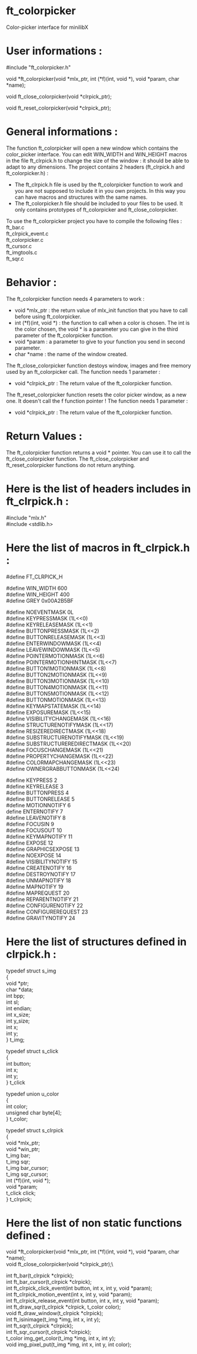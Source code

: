 # ft_colorpicker
Color-picker interface for minilibX

# User informations :

#include "ft_colorpicker.h"

void  *ft_colorpicker(void *mlx_ptr, int (*f)(int, void *), void *param, char *name);

void  ft_close_colorpicker(void *clrpick_ptr);

void  ft_reset_colorpicker(void *clrpick_ptr);

# General informations :

The function ft_colorpicker will open a new window which contains the color_picker interface.
You can edit WIN_WIDTH and WIN_HEIGHT macros in the file ft_clrpick.h to change the size of the
window : it should be able to adapt to any dimensions.
The project contains 2 headers (ft_clrpick.h and ft_colorpicker.h) :
 - The ft_clrpick.h file is used by the ft_colorpicker function to work and you are not supposed
to include it in you own projects. In this way you can have macros and structures with the same
names.
 - The ft_colorpicker.h file should be included to your files to be used. It only contains
prototypes of ft_colorpicker and ft_close_colorpicker.

To use the ft_colorpicker project you have to compile the following files :\
ft_bar.c\
ft_clrpick_event.c\
ft_colorpicker.c\
ft_cursor.c\
ft_imgtools.c\
ft_sqr.c

# Behavior :
The ft_colorpicker function needs 4 parameters to work :
 - void *mlx_ptr : the return value of mlx_init function that you have to call before using ft_colorpicker.
 - int (*f)(int, void *) : the function to call when a color is chosen. The int is the color chosen, the
void * is a parameter you can give in the third parameter of the ft_colorpicker function.
 - void *param : a parameter to give to your function you send in second parameter.
 - char *name : the name of the window created.

The ft_close_colorpicker function destoys window, images and free memory used by an ft_colorpicker call. The
function needs 1 parameter :
 - void *clrpick_ptr : The return value of the ft_colorpicker function.
 
The ft_reset_colorpicker function resets the color picker window, as a new one. It doesn't call the f function
pointer ! The function needs 1 parameter :
 - void *clrpick_ptr : The return value of the ft_colorpicker function.

# Return Values :
The ft_colorpicker function returns a void * pointer. You can use it to call the ft_close_colorpicker
function.
The ft_close_colorpicker and ft_reset_colorpicker functions do not return anything.

# Here is the list of headers includes in ft_clrpick.h :

#include "mlx.h"\
#include <stdlib.h>

# Here the list of macros in ft_clrpick.h :

#define FT_CLRPICK_H

#define WIN_WIDTH 600\
#define WIN_HEIGHT 400\
#define GREY 0x00A2B5BF

#define NOEVENTMASK 0L\
#define KEYPRESSMASK (1L<<0)\
#define KEYRELEASEMASK (1L<<1)\
#define BUTTONPRESSMASK (1L<<2)\
#define BUTTONRELEASEMASK (1L<<3)\
#define ENTERWINDOWMASK (1L<<4)\
#define LEAVEWINDOWMASK (1L<<5)\
#define POINTERMOTIONMASK (1L<<6)\
#define POINTERMOTIONHINTMASK (1L<<7)\
#define BUTTON1MOTIONMASK (1L<<8)\
#define BUTTON2MOTIONMASK (1L<<9)\
#define BUTTON3MOTIONMASK (1L<<10)\
#define BUTTON4MOTIONMASK (1L<<11)\
#define BUTTON5MOTIONMASK (1L<<12)\
#define BUTTONMOTIONMASK (1L<<13)\
#define KEYMAPSTATEMASK (1L<<14)\
#define EXPOSUREMASK (1L<<15)\
#define VISIBILITYCHANGEMASK (1L<<16)\
#define STRUCTURENOTIFYMASK (1L<<17)\
#define RESIZEREDIRECTMASK (1L<<18)\
#define SUBSTRUCTURENOTIFYMASK (1L<<19)\
#define SUBSTRUCTUREREDIRECTMASK (1L<<20)\
#define FOCUSCHANGEMASK (1L<<21)\
#define PROPERTYCHANGEMASK (1L<<22)\
#define COLORMAPCHANGEMASK (1L<<23)\
#define OWNERGRABBUTTONMASK (1L<<24)

#define KEYPRESS 2\
#define KEYRELEASE 3\
#define BUTTONPRESS 4\
#define BUTTONRELEASE 5\
#define MOTIONNOTIFY 6\
define ENTERNOTIFY 7\
#define LEAVENOTIFY 8\
#define FOCUSIN 9\
#define FOCUSOUT 10\
#define KEYMAPNOTIFY 11\
#define EXPOSE 12\
#define GRAPHICSEXPOSE 13\
#define NOEXPOSE 14\
#define VISIBILITYNOTIFY 15\
#define CREATENOTIFY 16\
#define DESTROYNOTIFY 17\
#define UNMAPNOTIFY 18\
#define MAPNOTIFY 19\
#define MAPREQUEST 20\
#define REPARENTNOTIFY 21\
#define CONFIGURENOTIFY 22\
#define CONFIGUREREQUEST 23\
#define GRAVITYNOTIFY 24

# Here the list of structures defined in clrpick.h :

typedef struct		s_img\
{\
	void			      *ptr;\
	char		      	*data;\
	int			      	bpp;\
	int			      	sl;\
	int		      		endian;\
	int		      		x_size;\
	int		      		y_size;\
	int		       		x;\
	int			      	y;\
}					        t_img;

typedef struct		s_click\
{\
	int				      button;\
	int			      	x;\
	int			      	y;\
}				        	t_click

typedef union		  u_color\
{\
	int				      color;\
	unsigned char	  byte[4];\
}				          t_color;

typedef struct		s_clrpick\
{\
	void		      	*mlx_ptr;\
	void		      	*win_ptr;\
	t_img		      	bar;\
	t_img		      	sqr;\
	t_img	      		bar_cursor;\
	t_img	      		sqr_cursor;\
	int			      	(*f)(int, void *);\
	void	      		*param;\
	t_click	     		click;\
}				        	t_clrpick;

# Here the list of non static functions defined :

void              *ft_colorpicker(void *mlx_ptr, int (*f)(int, void *), void *param, char *name);\
void              ft_close_colorpicker(void *clrpick_ptr);\

int				      	ft_bar(t_clrpick *clrpick);\
int				      	ft_bar_cursor(t_clrpick *clrpick);\
int			      		ft_clrpick_click_event(int button, int x, int y, void *param);\
int			      		ft_clrpick_motion_event(int x, int y, void *param);\
int			      		ft_clrpick_release_event(int button, int x, int y, void *param);\
int				      	ft_draw_sqr(t_clrpick *clrpick, t_color color);\
void			      	ft_draw_window(t_clrpick *clrpick);\
int				      	ft_isinimage(t_img *img, int x, int y);\
int				      	ft_sqr(t_clrpick *clrpick);\
int			      		ft_sqr_cursor(t_clrpick *clrpick);\
t_color		    		img_get_color(t_img *img, int x, int y);\
void			      	img_pixel_put(t_img *img, int x, int y, int color);
